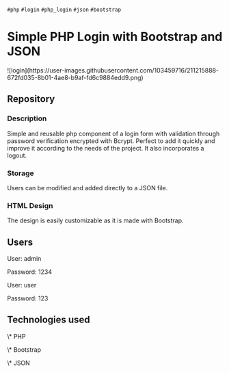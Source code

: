 `#php` `#login` `#php_login` `#json` `#bootstrap`

# Simple PHP Login with Bootstrap and JSON

<p>
![login](https://user-images.githubusercontent.com/103459716/211215888-672fd035-8b01-4ae8-b9af-fd6c9884edd9.png)

</p>

## Repository

### Description 
<p>
  Simple and reusable php component of a login form with validation through password verification encrypted with Bcrypt. Perfect to add it quickly and improve it according to the needs of the project. It also incorporates a logout.
</p>

### Storage
<p>
  Users can be modified and added directly to a JSON file.
</p>

### HTML Design
<p> 
  The design is easily customizable as it is made with Bootstrap. 
</p>

## Users
<p>User: admin</p>
<p>Password: 1234</p>

<p>User: user</p>
<p>Password: 123</p>

## Technologies used
<p>\* PHP</p>
<p>\* Bootstrap</p>
<p>\* JSON</p>

